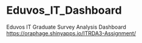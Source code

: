 # Eduvos_IT_Dashboard
Eduvos IT Graduate Survey Analysis Dashboard
https://oraphage.shinyapps.io/ITRDA3-Assignment/
